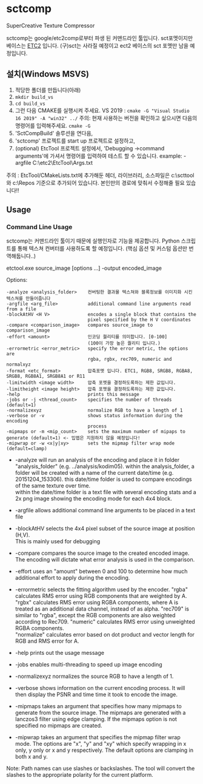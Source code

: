 # sctcomp
SuperCreative Texture Compressor

sctcomp는 google/etc2comp로부터 파생 된 커맨드라인 툴입니다. sct포멧이지만 베이스는 [ETC2](https://en.wikipedia.org/wiki/Ericsson_Texture_Compression) 입니다. (구)sct는 사라질 예정이고 ect2 베이스의 sct 포멧만 남을 예정입니다.

## 설치(Windows MSVS)
1. 적당한 폴더를 만듭니다(아래)
1. `mkdir build_vs`
1. `cd build_vs`
1. 그런 다음 CMAKE를 실행시켜 주세요.
  VS 2019 : `cmake -G "Visual Studio 16 2019" -A "win32" ../`
  주의: 현재 사용하는 버전을 확인하고 싶으시면 다음의 명령어를 입력해주세요. `cmake -G`
1. 'SctCompBuild' 솔루션을 연다음,
1. 'sctcomp' 프로젝트를 start up 프로젝트로 설정하고,
1. (optional) EtcTool 프로젝트 설정에서, 'Debugging ->command arguments'에 가셔서 명령어를 입력하여 테스트 할 수 있습니다.
example: -argfile C:\etc2\EtcTool\Args.txt

주의 : EtcTool/CMakeLists.txt에 추가해둔 헤더, 라이브러리, 소스파일은 c:\scttool와 c:\Repos 기준으로 추가되어 있습니다. 본인만의 경로에 맞춰서 수정해줄 필요 있습니다!!


## Usage

### Command Line Usage
sctcomp는 커맨드라인 툴이기 때문에 실행인자로 기능을 제공합니다.
Python 스크립트를 통해 텍스쳐 컨버터를 사용하도록 할 예정입니다.
(핵심 옵션 및 커스텀 옵션만 번역해둡니다..)

etctool.exe source_image [options ...] -output encoded_image

Options:

    -analyze <analysis_folder>    컨버팅한 결과물 텍스쳐와 블록정보를 이미지화 시킨 텍스쳐를 만들어줍니다
    -argfile <arg_file>           additional command line arguments read from a file
    -blockAtHV <H V>              encodes a single block that contains the
                                  pixel specified by the H V coordinates
    -compare <comparison_image>   compares source_image to comparison_image
    -effort <amount>              인코딩 퀄리티를 의미합니다. [0-100] 
                                  (100이 가장 높은 퀄리티 입니다.)
    -errormetric <error_metric>   specify the error metric, the options are
                                  rgba, rgbx, rec709, numeric and normalxyz
    -format <etc_format>          압축포멧 입니다. ETC1, RGB8, SRGB8, RGBA8, SRGB8, RGB8A1, SRGB8A1 or R11
    -limitwidth <image width>     압축 포멧을 결정하도록하는 제한 값입니다.
    -limitheight <image height>   압축 포멧을 결정하도록하는 제한 값입니다.
    -help                         prints this message
    -jobs or -j <thread_count>    specifies the number of threads (default=1)
    -normalizexyz                 normalize RGB to have a length of 1
    -verbose or -v                shows status information during the encoding
                                  process                                  
	-mipmaps or -m <mip_count>    sets the maximum number of mipaps to generate (default=1) <- 밉맵은 지원하지 않을 예정입니다!
	-mipwrap or -w <x|y|xy>       sets the mipmap filter wrap mode (default=clamp)

* -analyze will run an analysis of the encoding and place it in folder 
"analysis_folder" (e.g. ../analysis/kodim05).  within the analysis_folder, a folder 
will be created with a name of the current date/time (e.g. 20151204_153306).  this 
date/time folder is used to compare encodings of the same texture over time.  
within the date/time folder is a text file with several encoding stats and a 2x png 
image showing the encoding mode for each 4x4 block.

* -argfile allows additional command line arguments to be placed in a text file

* -blockAtHV selects the 4x4 pixel subset of the source image at position (H,V).  
This is mainly used for debugging

* -compare compares the source image to the created encoded image. The encoding
will dictate what error analysis is used in the comparison.

* -effort uses an "amount" between 0 and 100 to determine how much additional effort 
to apply during the encoding.

* -errormetric selects the fitting algorithm used by the encoder.  "rgba" calculates 
RMS error using RGB components that are weighted by A.  "rgbx" calculates RMS error 
using RGBA components, where A is treated as an additional data channel, instead of 
as alpha.  "rec709" is similar to "rgba", except the RGB components are also weighted 
according to Rec709.  "numeric" calculates RMS error using unweighted RGBA components.  
"normalize" calculates error based on dot product and vector length for RGB and RMS 
error for A.

* -help prints out the usage message

* -jobs enables multi-threading to speed up image encoding

* -normalizexyz normalizes the source RGB to have a length of 1.

* -verbose shows information on the current encoding process. It will then display the 
PSNR and time time it took to encode the image.

* -mipmaps takes an argument that specifies how many mipmaps to generate from the 
source image.  The mipmaps are generated with a lanczos3 filter using edge clamping.
If the mipmaps option is not specified no mipmaps are created.

* -mipwrap takes an argument that specifies the mipmap filter wrap mode.  The options 
are "x", "y" and "xy" which specify wrapping in x only, y only or x and y respectively.
The default options are clamping in both x and y.

Note: Path names can use slashes or backslashes.  The tool will convert the 
slashes to the appropriate polarity for the current platform.
